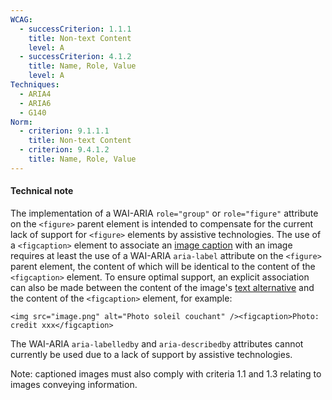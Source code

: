 ```yaml
---
WCAG:
  - successCriterion: 1.1.1
    title: Non-text Content
    level: A
  - successCriterion: 4.1.2
    title: Name, Role, Value
    level: A
Techniques:
  - ARIA4
  - ARIA6
  - G140
Norm:
  - criterion: 9.1.1.1
    title: Non-text Content
  - criterion: 9.4.1.2
    title: Name, Role, Value
---
```


#### Technical note

The implementation of a WAI-ARIA `role="group"` or `role="figure"` attribute on the `<figure>` parent element is intended to compensate for the current lack of support for `<figure>` elements by assistive technologies. The use of a `<figcaption>` element to associate an [image caption](#image-caption) with an image requires at least the use of a WAI-ARIA `aria-label` attribute on the `<figure>` parent element, the content of which will be identical to the content of the `<figcaption>` element. To ensure optimal support, an explicit association can also be made between the content of the image's [text alternative](#text-alternative-image) and the content of the `<figcaption>` element, for example:

`<img src="image.png" alt="Photo soleil couchant" /><figcaption>Photo: credit xxx</figcaption>`

The WAI-ARIA `aria-labelledby` and `aria-describedby` attributes cannot currently be used due to a lack of support by assistive technologies.

Note: captioned images must also comply with criteria 1.1 and 1.3 relating to images conveying information.
